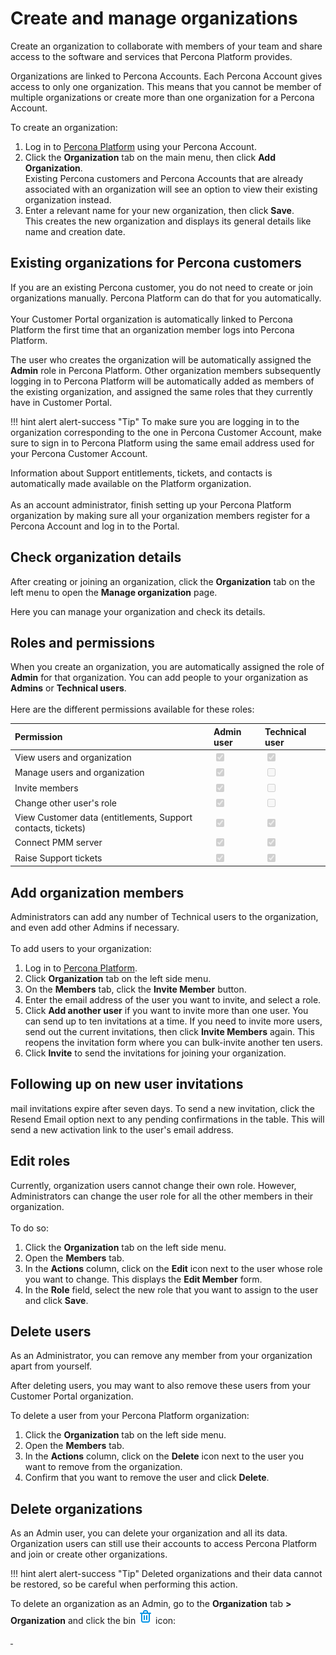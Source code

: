 # Create and manage organizations
Create an organization to collaborate with members of your team and share access to the software and services that Percona Platform provides. 

Organizations are linked to Percona Accounts. Each Percona Account gives access to only one organization. This means that you cannot be member of multiple organizations or create more than one organization for a Percona Account. 

To create an organization: 

1. Log in to [Percona Platform](https://portal.percona.com) using your Percona Account.
2. Click the **Organization** tab on the main menu, then click **Add Organization**. <br />
Existing Percona customers and Percona Accounts that are already associated with an organization will see an option to view their existing organization instead. 
3. Enter a relevant name for your new organization, then click **Save**. <br />
This creates the new organization and displays its general details like name and creation date.


## Existing organizations for Percona customers

If you are an existing Percona customer, you do not need to create or join organizations manually. Percona Platform can do that for you automatically.<br /><br />
Your Customer Portal organization is automatically linked to Percona Platform the first time that an organization member logs into Percona Platform. 

The user who creates the organization will be automatically assigned the **Admin** role in Percona Platform. 
Other organization members subsequently logging in to Percona Platform will be automatically added as members of the existing organization, and assigned the same roles that they currently have in Customer Portal.


!!! hint alert alert-success "Tip"
    To make sure you are logging in to the organization corresponding to the one in Percona Customer Account, make sure to sign in to Percona Platform using the same email address used for your Percona Customer Account. 

Information about Support entitlements, tickets, and contacts is automatically made available on the Platform organization. <br /> <br />
As an account administrator, finish setting up your Percona Platform organization by making sure all your organization members register for a Percona Account and log in to the Portal. <br />

## Check organization details

After creating or joining an organization, click the **Organization** tab on the left menu to open the **Manage organization** page.

Here you can manage your organization and check its details.

## Roles and permissions
When you create an organization, you are automatically assigned the role of **Admin** for that organization.
You can add people to your organization as **Admins** or **Technical users**.  <br /><br />
Here are the different permissions available for these roles:<br />

| Permission      | Admin user |  Technical user
| :----------| :----------- |:----------- |
|View users and organization|<input type="checkbox" disabled checked /> | <input type="checkbox" disabled checked />|
|Manage users and organization       | <input type="checkbox" disabled checked />    |  <input type="checkbox" disabled />|
|Invite members|<input type="checkbox" disabled checked /> | <input type="checkbox" disabled />|
|Change other user's role |    <input type="checkbox" disabled checked />     |   <input type="checkbox" disabled /> |
|View Customer data (entitlements, Support contacts, tickets)| <input type="checkbox" disabled checked />    |   <input type="checkbox" disabled checked /> |
|Connect PMM server| <input type="checkbox" disabled checked />| <input type="checkbox" disabled checked />|
|Raise Support tickets| <input type="checkbox" disabled checked />  |<input type="checkbox" disabled checked />  |

## Add organization members

Administrators can add any number of Technical users to the organization, and even add other Admins if necessary. <br /><br />
To add users to your organization:

1. Log in to [Percona Platform](https://portal.percona.com).
2. Click **Organization** tab on the left side menu. 
3. On the **Members** tab, click the **Invite Member** button. 
4. Enter the email address of the user you want to invite, and select a role.
5. Click **Add another user** if you want to invite more than one user. You can send up to ten invitations at a time. If you need to invite more users, send out the current invitations, then click **Invite Members** again. This reopens the invitation form where you can bulk-invite another ten users.
6. Click **Invite** to send the invitations for joining your organization. 

## Following up on new user invitations
mail invitations expire after seven days. To send a new invitation, click the Resend Email option next to any pending confirmations in the table. This will send a new activation link to the user's email address.

## Edit roles
Currently, organization users cannot change their own role. However, Administrators can change the user role for all the other members in their organization. <br /><br />
To do so:

1. Click the **Organization** tab on the left side menu. 
2. Open the **Members** tab.
3. In the **Actions** column, click on the **Edit** icon next to the user whose role you want to change.
This displays the **Edit Member** form.
4. In the **Role** field, select the new role that you want to assign to the user and click **Save**.

## Delete users
As an Administrator, you can remove any  member from your organization apart from yourself.

After deleting users, you may want to also remove these users from your Customer Portal organization.

To delete a user from your Percona Platform organization:

1. Click the **Organization** tab on the left side menu. 
2. Open the **Members** tab.
3. In the **Actions** column, click on the **Delete** icon next to the user you want to remove from the organization.
4. Confirm that you want to remove the user and click **Delete**.


## Delete organizations

As an Admin user, you can delete your organization and all its data. Organization users can still use their accounts to access Percona Platform and join or create other organizations.

!!! hint alert alert-success "Tip"
    Deleted organizations and their data cannot be restored, so be careful when performing this action.     
       
To delete an organization as an Admin, go to the **Organization** tab **> Organization** and click the bin ![Delete](images/trash.png) icon: 


<div class="screenshot">
   <a href="images/animated.gif" title="" lg-event-uid="&amp;1">
      <img alt="" src="images/still.png" data-src="images/still.png" class="screenshot__still lazyloaded">
      <img alt="" src="images/animated.gif" class="screenshot__animated-gif">
      <div class="screenshot__play">
         <i class="fa fa-play"></i>
      </div>
   </a>
</div>